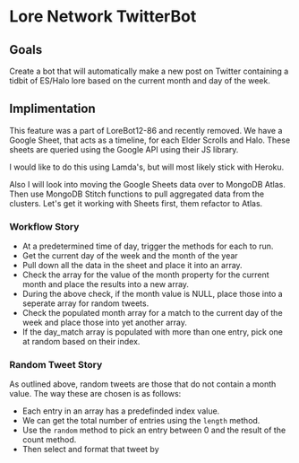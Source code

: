 Lore Network TwitterBot
=======================

## Goals
Create a bot that will automatically make a new post on Twitter containing a tidbit of ES/Halo lore based on the current
month and day of the week. 

## Implimentation
This feature was a part of LoreBot12-86 and recently removed. We have a Google Sheet, that acts as a timeline, for each 
Elder Scrolls and Halo. These sheets are queried using the Google API using their JS library.

I would like to do this using Lamda's, but will most likely stick with Heroku.

Also I will look into moving the Google Sheets data over to MongoDB Atlas. Then use MongoDB Stitch functions to pull
aggregated data from the clusters. Let's get it working with Sheets first, them refactor to Atlas.

### Workflow Story
- At a predetermined time of day, trigger the methods for each to run.
- Get the current day of the week and the month of the year
- Pull down all the data in the sheet and place it into an array.
- Check the array for the value of the month property for the current month and place the results into a new array.
- During the above check, if the month value is NULL, place those into a seperate array for random tweets.
- Check the populated month array for a match to the current day of the week and place those into yet another array.
- If the day_match array is populated with more than one entry, pick one at random based on their index.

### Random Tweet Story
As outlined above, random tweets are those that do not contain a month value. The way these are chosen is as follows:
- Each entry in an array has a predefinded index value.
- We can get the total number of entries using the `length` method.
- Use the `random` method to pick an entry between 0 and the result of the count method.
- Then select and format that tweet by 